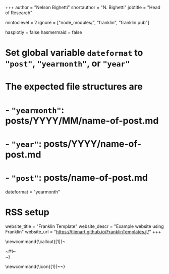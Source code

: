 +++
author = "Nelson Bighetti"
shortauthor = "N. Bighetti"
jobtitle = "Head of Research"

mintoclevel = 2
ignore = ["node_modules/", "franklin", "franklin.pub"]


hasplotly = false
hasmermaid = false

# Set global variable `dateformat` to `"post"`, `"yearmonth"`, or `"year"`
# The expected file structures are
# - `"yearmonth"`: posts/YYYY/MM/name-of-post.md
# - `"year"`: posts/YYYY/name-of-post.md
# - `"post"`: posts/name-of-post.md
dateformat = "yearmonth"
# RSS setup
website_title = "Franklin Template"
website_descr = "Example website using Franklin"
website_url   = "https://tlienart.github.io/FranklinTemplates.jl/"
+++

\newcommand{\callout}[1]{~~~<div class="alert alert-note"><div>~~~#1~~~</div></div>~~~}

\newcommand{\icon}[1]{~~~<i class="fas fa-~~~!#1~~~"></i>~~~}
